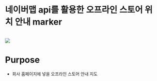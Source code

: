 # 네이버맵 api를 활용한 오프라인 스토어 위치 안내 marker

<br/>
<img src="https://github.com/unoung/Make-Poketmon-Dex/assets/84708950/eaa59f03-fff9-4ecc-966b-cc9e74f60ddf"/>

# Purpose
- 회사 홈페이지에 넣을 오프라인 스토어 안내 지도
